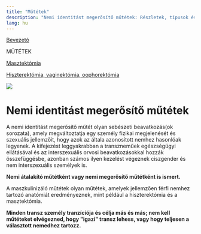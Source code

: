 ```yaml
---
title: "Műtétek"
description: "Nemi identitást megerősítő műtétek: Részletek, típusok és egyéb fontos információk. A maszkulinizációs műtétek és a tranzíció sokszínűsége. 🏳️‍⚧️✨"
lang: hu
---
```


<div class="floating-columns">

<div class="floating-bar">

[Bevezetõ](/#/entry?id=maszkulinizalas-mutetek)

MÛTÉTEK

[Masztektómia](/#/entry?id=maszkulinizalas-masztektomia)

[Hiszterektómia, vaginektómia, oophorektómia](/#/entry?id=maszkulinizalas-hiszterektomia-vaginektomia-oophorektomia)

</div>

<div class="wiki-content">

<div class="header-image"><img src="assets/images/undraw_feeling_of_joy.svg" /></div>

# Nemi identitást megerősítő műtétek

A nemi identitást megerősítő műtét olyan sebészeti beavatkozás(ok sorozata), amely megváltoztatja egy személy fizikai megjelenését és szexuális jellemzőit, hogy azok az általa azonosított nemhez hasonlóak legyenek. A kifejezést leggyakrabban a transzneműek egészségügyi ellátásával és az interszexuális orvosi beavatkozásokkal hozzák összefüggésbe, azonban számos ilyen kezelést végeznek ciszgender és nem interszexuális személyek is.

**Nemi átalakító műtétként vagy nemi megerősítő műtétként is ismert.**

A maszkulinizáló műtétek olyan műtétek, amelyek jellemzően férfi nemhez tartozó anatómiát eredményeznek, mint például a hiszterektómia és a masztektómia.

**Minden transz személy tranzíciója és célja más és más; nem kell műtéteket elvégezned, hogy "igazi" transz lehess, vagy hogy teljesen a választott nemedhez tartozz.**

</div>